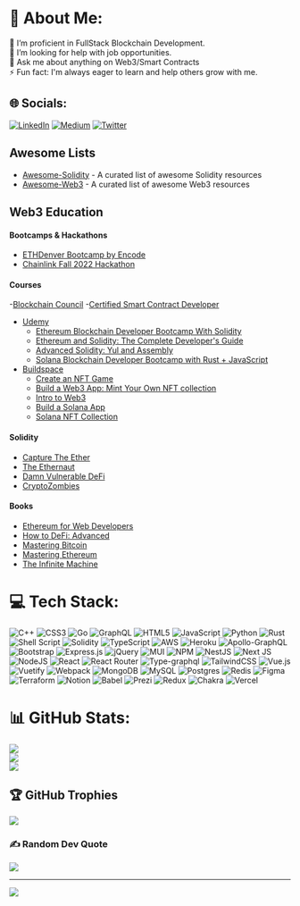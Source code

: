 # 💫 About Me:
🔭 I’m proficient in FullStack Blockchain Development.<br>🤝 I’m looking for help with job opportunities.<br>💬 Ask me about anything on Web3/Smart Contracts<br>⚡ Fun fact: I'm always eager to learn and help others grow with me.


## 🌐 Socials:
[![LinkedIn](https://img.shields.io/badge/LinkedIn-%230077B5.svg?logo=linkedin&logoColor=white)](https://linkedin.com/in/kun-j/) [![Medium](https://img.shields.io/badge/Medium-12100E?logo=medium&logoColor=white)](https://medium.com/@0xsolkun) [![Twitter](https://img.shields.io/badge/Twitter-%231DA1F2.svg?logo=Twitter&logoColor=white)](https://twitter.com/0xsolkun) 

## Awesome Lists

- [Awesome-Solidity](https://github.com/Kun-J/Awesome-Solidity) - A curated list of awesome Solidity resources
- [Awesome-Web3](https://github.com/Kun-J/Awesome-Web3) - A curated list of awesome Web3 resources

## Web3 Education

#### Bootcamps & Hackathons

- [ETHDenver Bootcamp by Encode](https://www.encode.club/ethdenver-bootcamp)
- [Chainlink Fall 2022 Hackathon](https://chain.link/hackathon)

#### Courses


-[Blockchain Council](https://www.blockchain-council.org/)
  -[Certified Smart Contract Developer](https://www.blockchain-council.org/certifications/certified-smart-contract-developer/)
- [Udemy](https://www.udemy.com/)
  - [Ethereum Blockchain Developer Bootcamp With Solidity](https://www.udemy.com/course/blockchain-developer/)
  - [Ethereum and Solidity: The Complete Developer's Guide](https://www.udemy.com/course/ethereum-and-solidity-the-complete-developers-guide/)
  - [Advanced Solidity: Yul and Assembly](https://www.udemy.com/course/advanced-solidity-yul-and-assembly/)
  - [Solana Blockchain Developer Bootcamp with Rust + JavaScript](https://www.udemy.com/course/solana-developer/)
- [Buildspace](https://buildspace.so/)
  - [Create an NFT Game](https://buildspace.so/p/create-turn-based-nft-game) 
  - [Build a Web3 App: Mint Your Own NFT collection](https://buildspace.so/p/mint-nft-collection) 
  - [Intro to Web3](https://buildspace.so/p/build-solidity-web3-app) 
  - [Build a Solana App](https://buildspace.so/p/build-solana-web3-app) 
  - [Solana NFT Collection](https://buildspace.so/p/ship-solana-nft-collection) 

#### Solidity

- [Capture The Ether](https://github.com/Kun-J/Smart-Contract-Development/tree/main/Capture%20The%20Ether)
- [The Ethernaut](https://github.com/Kun-J/Smart-Contract-Development/tree/main/Ethernaut%20Solutions)
- [Damn Vulnerable DeFi](https://github.com/Kun-J/Smart-Contract-Development/tree/main/Damn%20Vulnerable%20DeFi%20Solutions)
- [CryptoZombies](https://github.com/Kun-J/Smart-Contract-Development/tree/main/CryptoZombies)

#### Books

- [Ethereum for Web Developers](https://www.amazon.com/gp/product/1484252772)
- [How to DeFi: Advanced](https://www.amazon.com/gp/product/B098H215P3)
- [Mastering Bitcoin](https://github.com/bitcoinbook/bitcoinbook) 
- [Mastering Ethereum](https://github.com/ethereumbook/ethereumbook)
- [The Infinite Machine](https://www.amazon.com/gp/product/B07X8HS2WC) 

# 💻 Tech Stack:
![C++](https://img.shields.io/badge/c++-%2300599C.svg?style=plastic&logo=c%2B%2B&logoColor=white) ![CSS3](https://img.shields.io/badge/css3-%231572B6.svg?style=plastic&logo=css3&logoColor=white) ![Go](https://img.shields.io/badge/go-%2300ADD8.svg?style=plastic&logo=go&logoColor=white) ![GraphQL](https://img.shields.io/badge/-GraphQL-E10098?style=plastic&logo=graphql&logoColor=white) ![HTML5](https://img.shields.io/badge/html5-%23E34F26.svg?style=plastic&logo=html5&logoColor=white) ![JavaScript](https://img.shields.io/badge/javascript-%23323330.svg?style=plastic&logo=javascript&logoColor=%23F7DF1E) ![Python](https://img.shields.io/badge/python-3670A0?style=plastic&logo=python&logoColor=ffdd54) ![Rust](https://img.shields.io/badge/rust-%23000000.svg?style=plastic&logo=rust&logoColor=white) ![Shell Script](https://img.shields.io/badge/shell_script-%23121011.svg?style=plastic&logo=gnu-bash&logoColor=white) ![Solidity](https://img.shields.io/badge/Solidity-%23363636.svg?style=plastic&logo=solidity&logoColor=white) ![TypeScript](https://img.shields.io/badge/typescript-%23007ACC.svg?style=plastic&logo=typescript&logoColor=white) ![AWS](https://img.shields.io/badge/AWS-%23FF9900.svg?style=plastic&logo=amazon-aws&logoColor=white) ![Heroku](https://img.shields.io/badge/heroku-%23430098.svg?style=plastic&logo=heroku&logoColor=white) ![Apollo-GraphQL](https://img.shields.io/badge/-ApolloGraphQL-311C87?style=plastic&logo=apollo-graphql) ![Bootstrap](https://img.shields.io/badge/bootstrap-%23563D7C.svg?style=plastic&logo=bootstrap&logoColor=white) ![Express.js](https://img.shields.io/badge/express.js-%23404d59.svg?style=plastic&logo=express&logoColor=%2361DAFB) ![jQuery](https://img.shields.io/badge/jquery-%230769AD.svg?style=plastic&logo=jquery&logoColor=white) ![MUI](https://img.shields.io/badge/MUI-%230081CB.svg?style=plastic&logo=material-ui&logoColor=white) ![NPM](https://img.shields.io/badge/NPM-%23000000.svg?style=plastic&logo=npm&logoColor=white) ![NestJS](https://img.shields.io/badge/nestjs-%23E0234E.svg?style=plastic&logo=nestjs&logoColor=white) ![Next JS](https://img.shields.io/badge/Next-black?style=plastic&logo=next.js&logoColor=white) ![NodeJS](https://img.shields.io/badge/node.js-6DA55F?style=plastic&logo=node.js&logoColor=white) ![React](https://img.shields.io/badge/react-%2320232a.svg?style=plastic&logo=react&logoColor=%2361DAFB) ![React Router](https://img.shields.io/badge/React_Router-CA4245?style=plastic&logo=react-router&logoColor=white) ![Type-graphql](https://img.shields.io/badge/-TypeGraphQL-%23C04392?style=plastic) ![TailwindCSS](https://img.shields.io/badge/tailwindcss-%2338B2AC.svg?style=plastic&logo=tailwind-css&logoColor=white) ![Vue.js](https://img.shields.io/badge/vuejs-%2335495e.svg?style=plastic&logo=vuedotjs&logoColor=%234FC08D) ![Vuetify](https://img.shields.io/badge/Vuetify-1867C0?style=plastic&logo=vuetify&logoColor=AEDDFF) ![Webpack](https://img.shields.io/badge/webpack-%238DD6F9.svg?style=plastic&logo=webpack&logoColor=black) ![MongoDB](https://img.shields.io/badge/MongoDB-%234ea94b.svg?style=plastic&logo=mongodb&logoColor=white) ![MySQL](https://img.shields.io/badge/mysql-%2300f.svg?style=plastic&logo=mysql&logoColor=white) ![Postgres](https://img.shields.io/badge/postgres-%23316192.svg?style=plastic&logo=postgresql&logoColor=white) ![Redis](https://img.shields.io/badge/redis-%23DD0031.svg?style=plastic&logo=redis&logoColor=white) 	![Figma](https://img.shields.io/badge/figma-%23F24E1E.svg?style=plastic&logo=figma&logoColor=white) ![Terraform](https://img.shields.io/badge/terraform-%235835CC.svg?style=plastic&logo=terraform&logoColor=white) ![Notion](https://img.shields.io/badge/Notion-%23000000.svg?style=plastic&logo=notion&logoColor=white) ![Babel](https://img.shields.io/badge/Babel-F9DC3e?style=plastic&logo=babel&logoColor=black) ![Prezi](https://img.shields.io/badge/Prezi-%23000000.svg?style=plastic&logo=Prezi&logoColor=white) ![Redux](https://img.shields.io/badge/redux-%23593d88.svg?style=plastic&logo=redux&logoColor=white) ![Chakra](https://img.shields.io/badge/chakra-%234ED1C5.svg?style=plastic&logo=chakraui&logoColor=white) ![Vercel](https://img.shields.io/badge/vercel-%23000000.svg?style=plastic&logo=vercel&logoColor=white)
# 📊 GitHub Stats:
![](https://github-readme-stats.vercel.app/api?username=kun-j&theme=merko&hide_border=false&include_all_commits=false&count_private=false)<br/>
![](https://github-readme-streak-stats.herokuapp.com/?user=kun-j&theme=merko&hide_border=false)<br/>
![](https://github-readme-stats.vercel.app/api/top-langs/?username=kun-j&theme=merko&hide_border=false&include_all_commits=false&count_private=false&layout=compact)

## 🏆 GitHub Trophies
![](https://github-profile-trophy.vercel.app/?username=kun-j&theme=juicyfresh&no-frame=true&no-bg=false&margin-w=4)

### ✍️ Random Dev Quote
![](https://quotes-github-readme.vercel.app/api?type=horizontal&theme=dark)

---
[![](https://visitcount.itsvg.in/api?id=kun-j&icon=0&color=1)](https://visitcount.itsvg.in)

<!-- Proudly created with GPRM ( https://gprm.itsvg.in ) -->
